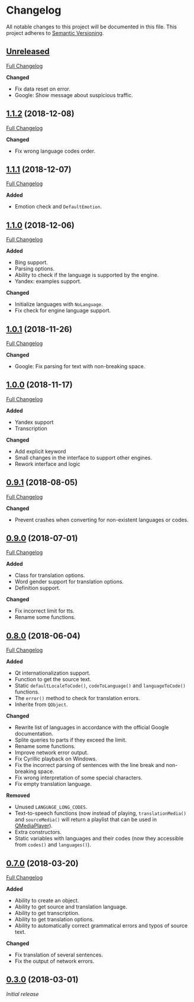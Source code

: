 # Changelog

All notable changes to this project will be documented in this file. This project adheres to [Semantic Versioning](http://semver.org/spec/v2.0.0.html).

## [Unreleased](https://github.com/crow-translate/crow-translate/tree/HEAD)

[Full Changelog](https://github.com/crow-translate/QOnlineTranslator/compare/1.1.2...HEAD)

**Changed**

-   Fix data reset on error.
-   Google: Show message about suspicious traffic.

## [1.1.2](https://github.com/crow-translate/QOnlineTranslator/tree/1.1.2) (2018-12-08)

[Full Changelog](https://github.com/crow-translate/QOnlineTranslator/compare/1.1.1...1.1.2)

**Changed**

-   Fix wrong language codes order.

## [1.1.1](https://github.com/crow-translate/QOnlineTranslator/tree/1.1.1) (2018-12-07)

[Full Changelog](https://github.com/crow-translate/QOnlineTranslator/compare/1.1.0...1.1.1)

**Added**

-   Emotion check and `DefaultEmotion`.

## [1.1.0](https://github.com/crow-translate/QOnlineTranslator/tree/1.1.0) (2018-12-06)

[Full Changelog](https://github.com/crow-translate/QOnlineTranslator/compare/1.0.1...1.1.0)

**Added**

-   Bing support.
-   Parsing options.
-   Ability to check if the language is supported by the engine.
-   Yandex: examples support.

**Changed**

-   Initialize languages with `NoLanguage`.
-   Fix check for engine language support.

## [1.0.1](https://github.com/crow-translate/QOnlineTranslator/tree/1.0.1) (2018-11-26)

[Full Changelog](https://github.com/crow-translate/QOnlineTranslator/compare/1.0.0...1.0.1)

**Changed**

-   Google: Fix parsing for text with non-breaking space.

## [1.0.0](https://github.com/crow-translate/QOnlineTranslator/tree/1.0.0) (2018-11-17)

[Full Changelog](https://github.com/crow-translate/QOnlineTranslator/compare/0.9.1...1.0.0)

**Added**

-   Yandex support
-   Transcription

**Changed**

-   Add explicit keyword
-   Small changes in the interface to support other engines.
-   Rework interface and logic

## [0.9.1](https://github.com/crow-translate/QOnlineTranslator/tree/0.9.1) (2018-08-05)

[Full Changelog](https://github.com/crow-translate/QOnlineTranslator/compare/0.9.0...0.9.1)

**Changed**

-   Prevent crashes when converting for non-existent languages or codes.

## [0.9.0](https://github.com/crow-translate/QOnlineTranslator/tree/0.9.0) (2018-07-01)

[Full Changelog](https://github.com/crow-translate/QOnlineTranslator/compare/0.8.0...0.9.0)

**Added**

-   Class for translation options.
-   Word gender support for translation options.
-   Definition support.

**Changed**

-   Fix incorrect limit for tts.
-   Rename some functions.

## [0.8.0](https://github.com/crow-translate/QOnlineTranslator/tree/0.8.0) (2018-06-04)

[Full Changelog](https://github.com/crow-translate/QOnlineTranslator/compare/0.7.0...0.8.0)

**Added**

-   Qt internationalization support.
-   Function to get the source text.
-   Static `defaultLocaleToCode()`, `codeToLanguage()` and `languageToCode()` functions.
-   The `error()` method to check for translation errors.
-   Inherite from `QObject`.

**Changed**

-   Rewrite list of languages in accordance with the official Google documentation.
-   Splite queries to parts if they exceed the limit.
-   Rename some functions.
-   Improve network error output.
-   Fix Cyrillic playback on Windows.
-   Fix the incorrect parsing of sentences with the line break and non-breaking space.
-   Fix wrong interpretation of some special characters.
-   Fix empty translation language.

**Removed**

-   Unused `LANGUAGE_LONG_CODES`.
-   Text-to-speech functions (now instead of playing, `translationMedia()` and `sourceMedia()` will return a playlist that can be used in [QMediaPlayer](https://doc.qt.io/qt-5/qmediaplayer.html "Qt Documentation")).
-   Extra constructors.
-   Static variables with languages and their codes (now they accessible from `codes()` and `languages()`).

## [0.7.0](https://github.com/crow-translate/QOnlineTranslator/tree/0.7.0) (2018-03-20)

[Full Changelog](https://github.com/crow-translate/QOnlineTranslator/compare/0.3.0...0.7.0)

**Added**

-   Ability to create an object.
-   Ability to get source and translation language.
-   Ability to get transcription.
-   Ability to get translation options.
-   Ability to automatically correct grammatical errors and typos of source text.

**Changed**

-   Fix translation of several sentences.
-   Fix the output of network errors.

## [0.3.0](https://github.com/crow-translate/QOnlineTranslator/tree/0.3.0) (2018-03-01)

_Initial release_

